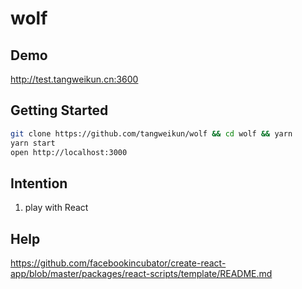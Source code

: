 # wolf

## Demo
http://test.tangweikun.cn:3600

## Getting Started

```bash
git clone https://github.com/tangweikun/wolf && cd wolf && yarn
yarn start
open http://localhost:3000
```

## Intention

1. play with React

## Help
https://github.com/facebookincubator/create-react-app/blob/master/packages/react-scripts/template/README.md
